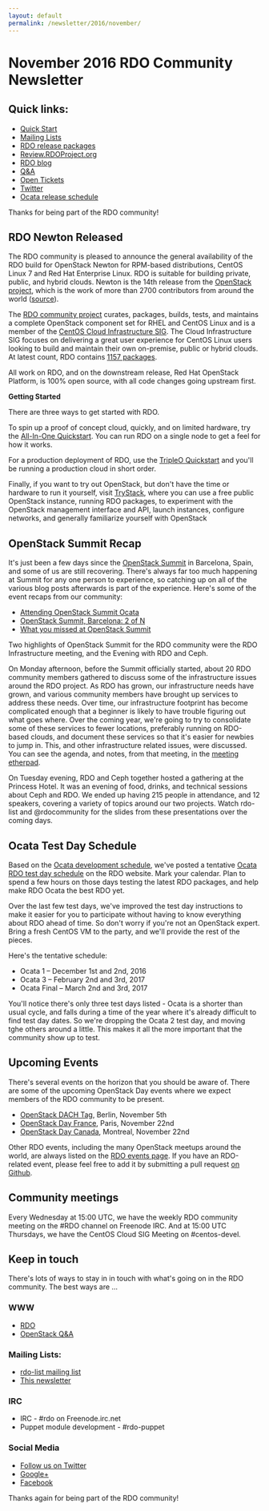 ```yaml
---
layout: default
permalink: /newsletter/2016/november/
---
```

# November 2016 RDO Community Newsletter

## Quick links:

* [Quick Start](http://rdoproject.org/quickstart)
* [Mailing Lists](https://www.rdoproject.org/community/mailing-lists/)
* [RDO release packages](https://trunk.rdoproject.org/)
* [Review.RDOProject.org](http://review.rdoproject.org/)
* [RDO blog](http://rdoproject.org/blog)
* [Q&A](http://ask.openstack.org/)
* [Open Tickets](http://tm3.org/rdobugs)
* [Twitter](http://twitter.com/rdocommunity)
* [Ocata release schedule](http://releases.openstack.org/ocata/schedule.html)

Thanks for being part of the RDO community!

## RDO Newton Released

The RDO community is pleased to announce the general availability of the RDO build for OpenStack Newton for RPM-based distributions, CentOS Linux 7 and Red Hat Enterprise Linux. RDO is suitable for building private, public, and hybrid clouds. Newton is the 14th release from the [OpenStack project](http://openstack.org), which is the work of more than 2700 contributors from around the world ([source](http://stackalytics.com/)).

The [RDO community project](https://www.rdoproject.org/) curates, packages, builds, tests, and maintains a complete OpenStack component set for RHEL and CentOS Linux and is a member of the [CentOS Cloud Infrastructure SIG](https://wiki.centos.org/SpecialInterestGroup/Cloud). The Cloud Infrastructure SIG focuses on delivering a great user experience for CentOS Linux users looking to build and maintain their own on-premise, public or hybrid clouds. At latest count, RDO contains [1157 packages](https://www.rdoproject.org/documentation/package-list/).

All work on RDO, and on the downstream release, Red Hat OpenStack Platform, is 100% open source, with all code changes going upstream first.

**Getting Started**

There are three ways to get started with RDO.

To spin up a proof of concept cloud, quickly, and on limited hardware, try the [All-In-One Quickstart](http://rdoproject.org/Quickstart). You can run RDO on a single node to get a feel for how it works.

For a production deployment of RDO, use the [TripleO Quickstart](https://www.rdoproject.org/tripleo/) and you'll be running a production cloud in short order.

Finally, if you want to try out OpenStack, but don't have the time or hardware to run it yourself, visit [TryStack](http://trystack.org/), where you can use a free public OpenStack instance, running RDO packages, to experiment with the OpenStack management interface and API, launch instances, configure networks, and generally familiarize yourself with OpenStack


## OpenStack Summit Recap

It's just been a few days since the [OpenStack
Summit](http://openstack.org/summit) in Barcelona,
Spain, and some of us are still recovering. There's always far too much
happening at Summit for any one person to experience, so catching up on
all of the various blog posts afterwards is part of the
experience. Here's some of the event recaps from our community:

* [Attending OpenStack Summit Ocata](https://julien.danjou.info/blog/2016/openstack-summit-ocata-barcelona-review)
* [OpenStack Summit, Barcelona: 2 of N](http://drbacchus.com/openstack-summit-barcelona-2-of-n/)
* [What you missed at OpenStack Summit](https://www.mirantis.com/blog/what-you-missed-at-openstack-barcelona/)

Two highlights of OpenStack Summit for the RDO community were
the RDO Infrastructure meeting, and the Evening with RDO and Ceph.

On Monday afternoon, before the Summit officially started, about 20 RDO
community members gathered to discuss some of the infrastructure issues
around the RDO project. As RDO has grown, our infrastructure needs have
grown, and various community members have brought up services to address
these needs. Over time, our infrastructure footprint has become
complicated enough that a beginner is likely to have trouble figuring
out what goes where. Over the coming year, we're going to try to
consolidate some of these services to fewer locations, preferably
running on RDO-based clouds, and document these services so that it's
easier for newbies to jump in. This, and other infrastructure related
issues, were discussed. You can see the agenda, and notes, from that
meeting, in the [meeting
etherpad](https://review.rdoproject.org/etherpad/p/barcelona-rdo-infra-meetup).

On Tuesday evening, RDO and Ceph together hosted a gathering at the
Princess Hotel. It was an evening of food, drinks, and technical
sessions about Ceph and RDO. We ended up having 215 people in
attendance, and 12 speakers, covering a variety of topics around our two
projects. Watch rdo-list and @rdocommunity for the slides from these
presentations over the coming days.

## Ocata Test Day Schedule

Based on the [Ocata development
schedule](https://releases.openstack.org/ocata/schedule.html), we've
posted a tentative [Ocata RDO test day
schedule](https://www.rdoproject.org/testday/) on the RDO website. Mark
your calendar. Plan to spend a few hours on those days testing the
latest RDO packages, and help make RDO Ocata the best RDO yet.

Over the last few test days, we've improved the test day instructions to
make it easier for you to participate without having to know everything
about RDO ahead of time. So don't worry if you're not an OpenStack
expert. Bring a fresh CentOS VM to the party, and we'll provide the rest
of the pieces.

Here's the tentative schedule:

* Ocata 1 – December 1st and 2nd, 2016
* Ocata 3 – February 2nd and 3rd, 2017
* Ocata Final – March 2nd and 3rd, 2017

You'll notice there's only three test days listed - Ocata is a shorter
than usual cycle, and falls during a time of the year where it's already
difficult to find test day dates. So we're dropping the Ocata 2 test
day, and moving tghe others around a little. This makes it all the more
important that the community show up to test.


## Upcoming Events

There's several events on the horizon that you should be aware of. There
are some of the upcoming OpenStack Day events where we expect members of
the RDO community to be present.

* [OpenStack DACH Tag](https://www.openstack-dach.org/), Berlin,
  November 5th
* [OpenStack Day France](https://openstackdayfrance.fr/), Paris,
  November 22nd
* [OpenStack Day Canada](http://openstackca.org/), Montreal, November
  22nd


Other RDO events, including the many OpenStack meetups around the
world, are always listed on the [RDO events page](http://rdoproject.org/events).
If you have an RDO-related event, please feel free to add it by submitting a pull
request [on Github](https://github.com/OSAS/rh-events/blob/master/2016/RDO-Meetups.yml).

## Community meetings

Every Wednesday at 15:00 UTC, we have the weekly RDO community meeting
on the #RDO channel on Freenode IRC. And at 15:00 UTC Thursdays, we
have the CentOS Cloud SIG Meeting on #centos-devel.

## Keep in touch

There's lots of ways to stay in in touch with what's going on in the
RDO community. The best ways are ...


### WWW
* [RDO](http://rdoproject.org/)
* [OpenStack Q&A](http://ask.openstack.org/ )

### Mailing Lists:
* [rdo-list mailing list](http://www.redhat.com/mailman/listinfo/rdo-list )
* [This newsletter](http://www.redhat.com/mailman/listinfo/rdo-newsletter )

### IRC
* IRC - #rdo on Freenode.irc.net
* Puppet module development - #rdo-puppet

### Social Media
* [Follow us on Twitter](http://twitter.com/rdocommunity )
* [Google+](http://tm3.org/rdogplus )
* [Facebook](http://facebook.com/rdocommunity)

Thanks again for being part of the RDO community!
